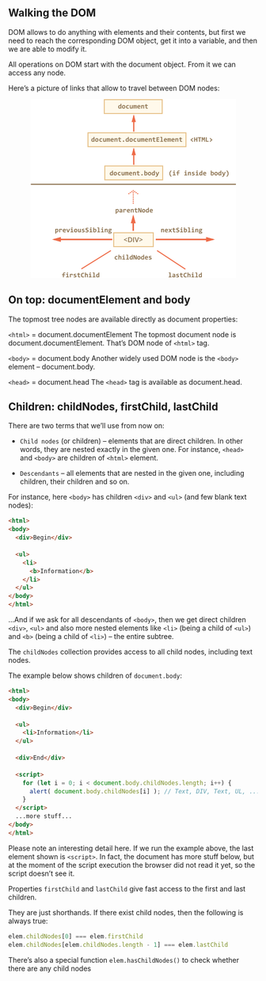 ## Walking the DOM

DOM allows to do anything with elements and their contents, but first we need to reach the corresponding DOM object, get it into a variable, and then we are able to modify it.

All operations on DOM start with the document object. From it we can access any node.

Here’s a picture of links that allow to travel between DOM nodes:

<p align="center">
  <img src="../resources/images/dom-links.png">
</p>

## On top: documentElement and body

The topmost tree nodes are available directly as document properties:

`<html>` = document.documentElement
The topmost document node is document.documentElement. That’s DOM node of `<html>` tag.

`<body>` = document.body
Another widely used DOM node is the `<body>` element – document.body.

`<head>` = document.head
The `<head>` tag is available as document.head.

## Children: childNodes, firstChild, lastChild

There are two terms that we’ll use from now on:

* `Child nodes` (or children) – elements that are direct children. In other words, they are nested exactly in the given one. For instance, `<head>` and `<body>` are children of `<html>` element.

* `Descendants` – all elements that are nested in the given one, including children, their children and so on.

For instance, here `<body>` has children `<div>` and `<ul>` (and few blank text nodes):

```html
<html>
<body>
  <div>Begin</div>

  <ul>
    <li>
      <b>Information</b>
    </li>
  </ul>
</body>
</html>
```
…And if we ask for all descendants of `<body>`, then we get direct children `<div>`, `<ul>` and also more nested elements like `<li>` (being a child of `<ul>`) and `<b>` (being a child of `<li>`) – the entire subtree.

The `childNodes` collection provides access to all child nodes, including text nodes.

The example below shows children of `document.body`:

```html
<html>
<body>
  <div>Begin</div>

  <ul>
    <li>Information</li>
  </ul>

  <div>End</div>

  <script>
    for (let i = 0; i < document.body.childNodes.length; i++) {
      alert( document.body.childNodes[i] ); // Text, DIV, Text, UL, ..., SCRIPT
    }
  </script>
  ...more stuff...
</body>
</html>
```

Please note an interesting detail here. If we run the example above, the last element shown is `<script>`. In fact, the document has more stuff below, but at the moment of the script execution the browser did not read it yet, so the script doesn’t see it.

Properties `firstChild` and `lastChild` give fast access to the first and last children.

They are just shorthands. If there exist child nodes, then the following is always true:

```JavaScript
elem.childNodes[0] === elem.firstChild
elem.childNodes[elem.childNodes.length - 1] === elem.lastChild
```

There’s also a special function `elem.hasChildNodes()` to check whether there are any child nodes
